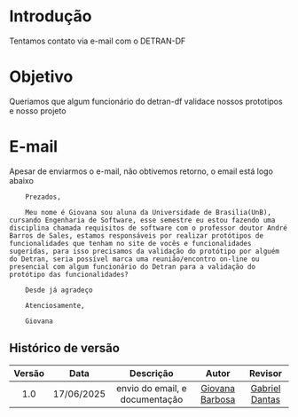 # Introdução
Tentamos contato via e-mail com o DETRAN-DF

# Objetivo

Queriamos que algum funcionário do detran-df validace nossos prototipos e nosso projeto 

# E-mail

Apesar de enviarmos o e-mail, não obtivemos retorno, o email está logo abaixo

        Prezados,

        Meu nome é Giovana sou aluna da Universidade de Brasilia(UnB), cursando Engenharia de Software, esse semestre eu estou fazendo uma disciplina chamada requisitos de software com o professor doutor André Barros de Sales, estamos responsáveis por realizar protótipos de funcionalidades que tenham no site de vocês e funcionalidades sugeridas, para isso precisamos da validação do protótipo por alguém do Detran, seria possível marca uma reunião/encontro on-line ou presencial com algum funcionário do Detran para a validação do protótipo das funcionalidades?

        Desde já agradeço 

        Atenciosamente,

        Giovana

## Histórico de versão

| Versão |    Data    |       Descrição        |                     Autor                      |                  Revisor                   |
| :----: | :--------: | :--------------------: | :--------------------------------------------: | :----------------------------------------: |
|  1.0   | 17/06/2025 | envio do email, e documentação |  [Giovana Barbosa](https://github.com/gio221)   | [Gabriel Dantas](https://github.com/gbevi) |
